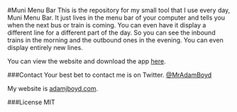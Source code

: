 #Muni Menu Bar
This is the repository for my small tool that I use every day, Muni Menu Bar. It just lives in the menu bar of your computer and tells you when the next bus or train is coming. You can even have it display a different line for a different part of the day. So you can see the inbound trains in the morning and the outbound ones in the evening. You can even display entirely new lines.

You can view the website and download the app [here](http://mradamboyd.github.io/MuniMenuBar/).

###Contact
Your best bet to contact me is on Twitter. [@MrAdamBoyd](https://twitter.com/MrAdamBoyd)

My website is [adamjboyd.com](http://www.adamjboyd.com).

###License
MIT
